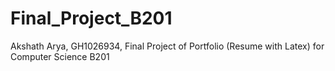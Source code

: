 # Final_Project_B201
Akshath Arya, GH1026934, Final Project of Portfolio (Resume with Latex) for Computer Science B201
